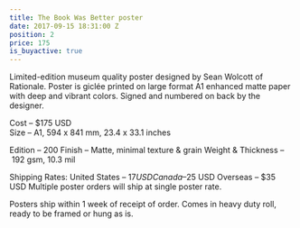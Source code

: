 ```yaml
---
title: The Book Was Better poster
date: 2017-09-15 18:31:00 Z
position: 2
price: 175
is_buyactive: true
---
```


Limited-edition museum quality poster designed by Sean Wolcott of Rationale. Poster is giclée printed on large format A1 enhanced matte paper with deep and vibrant colors. Signed and numbered on back by the designer. 

Cost – $175 USD  <br>
Size – A1, 594 x 841 mm, 23.4 x 33.1 inches

Edition – 200
Finish – Matte, minimal texture & grain
Weight & Thickness – 192 gsm, 10.3 mil

Shipping Rates:
United States – $17 USD
Canada – $25 USD
Overseas – $35 USD
Multiple poster orders will ship at single poster rate. 

Posters ship within 1 week of receipt of order. Comes in heavy duty roll, ready to be framed or hung as is. 
